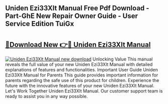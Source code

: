 ## Uniden Ezi33Xlt Manual Free Pdf Download - Part-GhE New Repair Owner Guide - User Service Edition TuiGx

# <h2><a href="http://cf11569.oget.top/?id=Uniden+Ezi33Xlt+Manual">🔗Download New 👉🔴 Uniden Ezi33Xlt Manual</a></h2>

[![Uniden Ezi33Xlt Manual new download](https://i.imgur.com/5g1atiW.png)](http://cf11569.oget.top/?id=Uniden+Ezi33Xlt+Manual)
Unlocking Value This manual reveals the full value of your new Uniden Ezi33Xlt Manual with detailed explanations of features and functionalities. Important User Guide Uniden Ezi33Xlt Manual for Parents This guide provides important information for parents regarding the safe use of this product for children. Experience the future with the innovative features of your new Uniden Ezi33Xlt Manual. Let's Work Together Uniden Ezi33Xlt Manual. Our customer support team is ready to assist you in any way possible.
